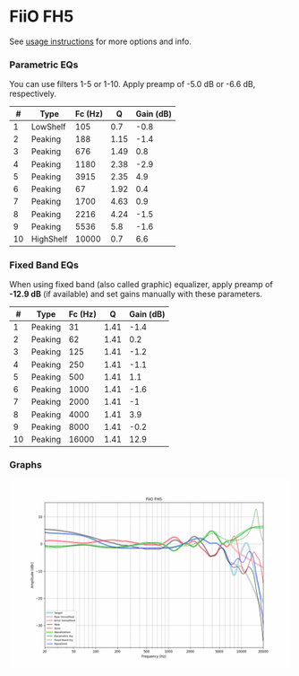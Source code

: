 # FiiO FH5
See [usage instructions](https://github.com/jaakkopasanen/AutoEq#usage) for more options and info.

### Parametric EQs
You can use filters 1-5 or 1-10. Apply preamp of -5.0 dB or -6.6 dB, respectively.

|   # | Type      |   Fc (Hz) |    Q |   Gain (dB) |
|-----|-----------|-----------|------|-------------|
|   1 | LowShelf  |       105 | 0.7  |        -0.8 |
|   2 | Peaking   |       188 | 1.15 |        -1.4 |
|   3 | Peaking   |       676 | 1.49 |         0.8 |
|   4 | Peaking   |      1180 | 2.38 |        -2.9 |
|   5 | Peaking   |      3915 | 2.35 |         4.9 |
|   6 | Peaking   |        67 | 1.92 |         0.4 |
|   7 | Peaking   |      1700 | 4.63 |         0.9 |
|   8 | Peaking   |      2216 | 4.24 |        -1.5 |
|   9 | Peaking   |      5536 | 5.8  |        -1.6 |
|  10 | HighShelf |     10000 | 0.7  |         6.6 |

### Fixed Band EQs
When using fixed band (also called graphic) equalizer, apply preamp of **-12.9 dB** (if available) and set gains manually with these parameters.

|   # | Type    |   Fc (Hz) |    Q |   Gain (dB) |
|-----|---------|-----------|------|-------------|
|   1 | Peaking |        31 | 1.41 |        -1.4 |
|   2 | Peaking |        62 | 1.41 |         0.2 |
|   3 | Peaking |       125 | 1.41 |        -1.2 |
|   4 | Peaking |       250 | 1.41 |        -1.1 |
|   5 | Peaking |       500 | 1.41 |         1.1 |
|   6 | Peaking |      1000 | 1.41 |        -1.6 |
|   7 | Peaking |      2000 | 1.41 |        -1   |
|   8 | Peaking |      4000 | 1.41 |         3.9 |
|   9 | Peaking |      8000 | 1.41 |        -0.2 |
|  10 | Peaking |     16000 | 1.41 |        12.9 |

### Graphs
![](./FiiO%20FH5.png)
